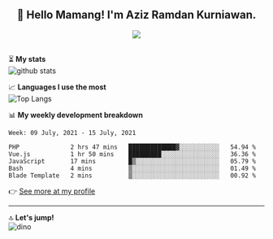 <h2 align="center">👋 Hello Mamang! I'm Aziz Ramdan Kurniawan.</h2>  
<p align="center">
  <img src="https://komarev.com/ghpvc/?username=azizramdan"> <br><br>
</p>
    
⏳ **My stats**  
![github stats](https://github-readme-stats.vercel.app/api?username=azizramdan&show_icons=true&count_private=true&title_color=000&hide_border=true&hide_title=true)  

📈 **Languages I use the most**  
![Top Langs](https://github-readme-stats.vercel.app/api/top-langs/?username=azizramdan&layout=compact&langs_count=6&hide=tsql&hide_border=true&hide_title=true&exclude_repo=Futsal-Go,Futsal-Go-Admin,Sistem-Informasi-Sensus-Harian-Rawat-Inap)  

📊 **My weekly development breakdown**
<!--START_SECTION:waka-->
```text
Week: 09 July, 2021 - 15 July, 2021

PHP              2 hrs 47 mins   █████████████▓░░░░░░░░░░░   54.94 % 
Vue.js           1 hr 50 mins    █████████░░░░░░░░░░░░░░░░   36.36 % 
JavaScript       17 mins         █▒░░░░░░░░░░░░░░░░░░░░░░░   05.79 % 
Bash             4 mins          ▒░░░░░░░░░░░░░░░░░░░░░░░░   01.49 % 
Blade Template   2 mins          ▒░░░░░░░░░░░░░░░░░░░░░░░░   00.92 % 
```
<!--END_SECTION:waka-->
👉 [See more at my profile](https://wakatime.com/@azizramdan)
***
🔝 **Let's jump!**  
![dino](https://raw.githubusercontent.com/azizramdan/azizramdan/master/dino.gif)  
